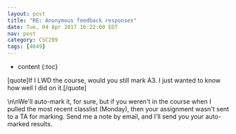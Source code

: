 ```yaml
---
layout: post
title: "RE: Anonymous feedback responses"
date: Tue, 04 Apr 2017 16:22:00 EDT
nav: post
category: CSC209
tags: [4649]
---
```


* content
{:toc}

[quote]If I LWD the course, would you still mark A3. I just wanted to know how well I did on it.[/quote]
<!-- more -->
<p>\n\nWe'll auto-mark it, for sure, but if you weren't in the course when I pulled the most recent classlist (Monday), then your assignment wasn't sent to a TA for marking. Send me a note by email, and I'll send you your auto-marked results.</p>
